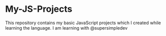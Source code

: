 # My-JS-Projects
This repository contains my basic JavaScript projects which I created while learning the language.
I am learning with @supersimpledev
